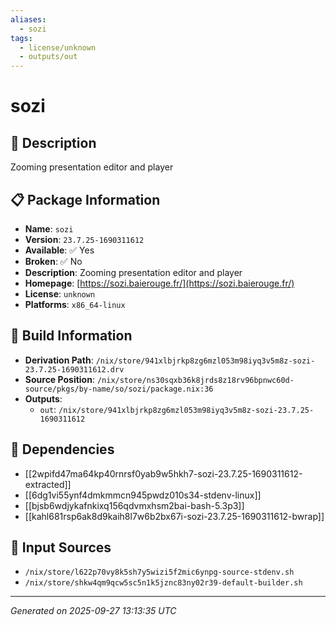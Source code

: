 ```yaml
---
aliases:
  - sozi
tags:
  - license/unknown
  - outputs/out
---
```


# sozi

## 📝 Description

Zooming presentation editor and player

## 📋 Package Information

- **Name**: `sozi`
- **Version**: `23.7.25-1690311612`
- **Available**: ✅ Yes
- **Broken**: ✅ No
- **Description**: Zooming presentation editor and player
- **Homepage**: [https://sozi.baierouge.fr/](https://sozi.baierouge.fr/)
- **License**: `unknown`
- **Platforms**: `x86_64-linux`

## 🔧 Build Information

- **Derivation Path**: `/nix/store/941xlbjrkp8zg6mzl053m98iyq3v5m8z-sozi-23.7.25-1690311612.drv`
- **Source Position**: `/nix/store/ns30sqxb36k8jrds8z18rv96bpnwc60d-source/pkgs/by-name/so/sozi/package.nix:36`
- **Outputs**:
  - `out`:  `/nix/store/941xlbjrkp8zg6mzl053m98iyq3v5m8z-sozi-23.7.25-1690311612`

## 🔗 Dependencies

- [[2wpifd47ma64kp40rnrsf0yab9w5hkh7-sozi-23.7.25-1690311612-extracted]]
- [[6dg1vi55ynf4dmkmmcn945pwdz010s34-stdenv-linux]]
- [[bjsb6wdjykafnkixq156qdvmxhsm2bai-bash-5.3p3]]
- [[kahl681rsp6ak8d9kaih8l7w6b2bx67i-sozi-23.7.25-1690311612-bwrap]]

## 📁 Input Sources

- `/nix/store/l622p70vy8k5sh7y5wizi5f2mic6ynpg-source-stdenv.sh`
- `/nix/store/shkw4qm9qcw5sc5n1k5jznc83ny02r39-default-builder.sh`

---
*Generated on 2025-09-27 13:13:35 UTC*
